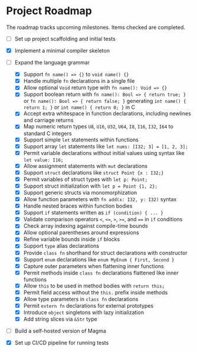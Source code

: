# Project Roadmap

The roadmap tracks upcoming milestones. Items checked are completed.

- [ ] Set up project scaffolding and initial tests
- [x] Implement a minimal compiler skeleton
- [ ] Expand the language grammar
  - [x] Support `fn name() => {}` to `void name() {}`
  - [x] Handle multiple `fn` declarations in a single file
  - [x] Allow optional `Void` return type with `fn name(): Void => {}`
  - [x] Support boolean return with `fn name(): Bool => { return true; }` or
    `fn name(): Bool => { return false; }` generating
    `int name() { return 1; }` or `int name() { return 0; }` in C
  - [x] Accept extra whitespace in function declarations, including newlines
    and carriage returns
  - [x] Map numeric return types `U8`, `U16`, `U32`, `U64`, `I8`, `I16`, `I32`,
    `I64` to standard C integers
  - [x] Support simple `let` statements within functions
  - [x] Support array `let` statements like `let nums: [I32; 3] = [1, 2, 3];`
  - [x] Permit variable declarations without initial values using syntax like
    `let value: I16;`
  - [x] Allow assignment statements with `mut` declarations
  - [x] Support `struct` declarations like `struct Point {x : I32;}`
  - [x] Permit variables of struct types with `let p: Point;`
  - [x] Support struct initialization with `let p = Point {1, 2};`
  - [x] Support generic structs via monomorphization
  - [x] Allow function parameters with `fn add(x: I32, y: I32)` syntax
  - [x] Handle nested braces within function bodies
  - [x] Support `if` statements written as `if (condition) { ... }`
  - [x] Validate comparison operators `<`, `<=`, `>`, `>=`, and `==` in `if`
    conditions
  - [x] Check array indexing against compile-time bounds
  - [x] Allow optional parentheses around expressions
  - [x] Refine variable bounds inside `if` blocks
  - [x] Support `type` alias declarations
  - [x] Provide `class fn` shorthand for struct declarations with constructor
  - [x] Support `enum` declarations like `enum MyEnum { First, Second }`
  - [x] Capture outer parameters when flattening inner functions
  - [x] Permit methods inside `class fn` declarations flattened like inner
    functions
  - [x] Allow `this` to be used in method bodies with `return this;`
  - [x] Permit field access without the `this.` prefix inside methods
  - [x] Allow type parameters in `class fn` declarations
  - [x] Permit `extern fn` declarations for external prototypes
  - [x] Introduce `object` singletons with lazy initialization
  - [x] Add string slices via `&Str` type
- [ ] Build a self-hosted version of Magma

- [x] Set up CI/CD pipeline for running tests
